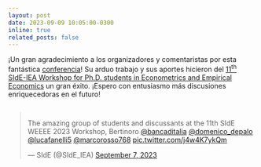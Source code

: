```yaml
---
layout: post
date: 2023-09-09 10:05:00-0300
inline: true
related_posts: false
---
```


¡Un gran agradecimiento a los organizadores y comentaristas por esta fantástica [conferencia](https://www.side-iea.it/sites/side-iea.it/files/weee_2023_program.pdf)! Su arduo trabajo y sus aportes hicieron del [11<sup>th</sup> SIdE-IEA Workshop for Ph.D. students in
Econometrics and Empirical Economics](https://www.side-iea.it/events/courses/11th-side-workshop-phd-students-econometrics-and-empirical-economics-weee-2023) un gran éxito. ¡Espero con entusiasmo más discusiones enriquecedoras en el futuro!

<div class="mt-2" style="display: flex; justify-content: center;">
  <blockquote class="twitter-tweet">
    <p lang="en" dir="ltr">
      The amazing group of students and discussants at the 11th SIdE WEEEE 2023 Workshop, Bertinoro
      <a href="https://twitter.com/bancaditalia?ref_src=twsrc%5Etfw">@bancaditalia</a>
      <a href="https://twitter.com/domenico_depalo?ref_src=twsrc%5Etfw">@domenico_depalo</a>
      <a href="https://twitter.com/lucafanelli5?ref_src=twsrc%5Etfw">@lucafanelli5</a>
      <a href="https://twitter.com/marcorosso768?ref_src=twsrc%5Etfw">@marcorosso768</a>
      <a href="https://t.co/j4w4K7ykQm">pic.twitter.com/j4w4K7ykQm</a>
    </p>&mdash; SIdE (@SIdE_IEA)
    <a href="https://twitter.com/SIdE_IEA/status/1699898225216418170?ref_src=twsrc%5Etfw">September 7, 2023</a>
  </blockquote>
  <script async src="https://platform.twitter.com/widgets.js" charset="utf-8"></script>
</div>
